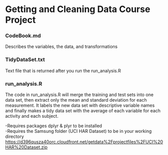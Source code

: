 # Getting and Cleaning Data Course Project

### CodeBook.md  
Describes the variables, the data, and transformations  

### TidyDataSet.txt  
Text file that is returned after you run the run_analysis.R  

### run_analysis.R  
The code in run_analysis.R will merge the training and test sets into one data set, then extract only the mean and standard deviation for each measurement. It labels the new data set with descriptive variable names and finally makes a tidy data set with the average of each variable for each activity and each subject.

-Requires packages dplyr & plyr to be installed  
-Requires the Samsung folder (UCI HAR Dataset) to be in your working directory  
https://d396qusza40orc.cloudfront.net/getdata%2Fprojectfiles%2FUCI%20HAR%20Dataset.zip
